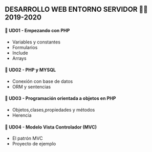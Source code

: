 ## DESARROLLO WEB ENTORNO SERVIDOR 👋🏻 2019-2020


#### 🔹 UD01 - Empezando con PHP
* Variables y constantes
* Formularios
* Include
* Arrays

#### 🔹 UD02 -  PHP y MYSQL
* Conexión con base de datos
* ORM y sentencias

#### 🔹 UD03 - Programación orientada a objetos en PHP
* Objetos,clases,propiedades y métodos
* Herencia

#### 🔹 UD04 - Modelo Vista Controlador (MVC)

* El patrón MVC
* Proyecto de ejemplo
